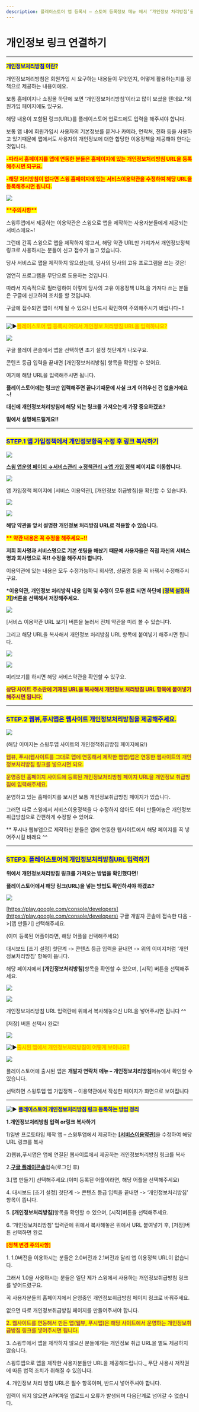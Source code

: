 ```yaml
---
description: 플레이스토어 앱 등록시 – 스토어 등록정보 메뉴 에서 ‘개인정보 처리방침’을 입력하는 방법에 대해서 알려드립니다.
---
```


# 개인정보 링크 연결하기

***



<mark style="color:blue;">**개인정보처리방침 이란?**</mark>

개인정보처리방침은 회원가입 시 요구하는 내용들이 무엇인지, 어떻게 활용하는지를 정책으로 제공하는 내용이에요.

보통 홈페이지나 쇼핑몰 하단에 보면 ‘개인정보처리방침’이라고 많이 보셨을 텐데요.\*회원가입 페이지에도 있구요.

해당 내용이 포함된 링크(URL)를 플레이스토어 업로드에도 입력을 해주셔야 합니다.

보통 앱 내에 회원가입시 사용자의 기본정보를 묻거나 카메라, 연락처, 전화 등을 사용하고 있기때문에  앱에서도 사용자의 개인정보에 대한 합당한 이용정책을 제공해야 한다는 것입니다.

<mark style="color:red;">**-따라서 홈페이지를 앱에 연동한 분들은 홈페이지에 있는 개인정보처리방침 URL을 등록해주시면 되구요.**</mark>&#x20;

<mark style="color:red;">**-해당 처리방침이 없다면 스윙 홈페이지에 있는 서비스이용약관을 수정하여 해당 URL을 등록해주시면 됩니다.**</mark>

![](https://wp.swing2app.co.kr/wp-content/uploads/2020/07/%EC%BA%A1%EC%B2%98.png)

<mark style="color:red;">**\*\*주의사항\*\***</mark>

스윙투앱에서 제공하는 이용약관은 스윙으로 앱을 제작하는 사용자분들에게 제공되는 서비스에요\~!

그런데 간혹 스윙으로 앱을 제작하지 않고서, 해당 약관 URL만 가져가서 개인정보정책 링크로 사용하시는 분들이 신고 접수가 늘고 있습니다.

당사 서비스로 앱을 제작하지 않으셨는데, 당사의 당사의 고유 프로그램을 쓰는 것은!

엄연히 프로그램을 무단으로 도용하는 것입니다.

따라서 지속적으로 필터링하여 이렇게 당사의 고유 이용정책 URL을 가져다 쓰는 분들은 구글에 신고하여 조치를 할 것입니다.

구글에 접수되면 앱이 삭제 될 수 있으니 반드시 확인하여 주의해주시기 바랍니다\~!!

***

<img src="https://s.w.org/images/core/emoji/11/svg/25b6.svg" alt="▶" data-size="line"><mark style="color:orange;">**플레이스토어 앱 등록시 어디서 개인정보 처리방침 URL을 입력하나요?**</mark>&#x20;

![](https://wp.swing2app.co.kr/wp-content/uploads/2018/09/%EA%B5%AC%EA%B8%80%EC%8B%A0%EA%B7%9C15_%EA%B0%9C%EC%9D%B8%EC%A0%95%EB%B3%B4-1.png)

구글 플레이 콘솔에서 앱을 선택하면 초기 설정 첫단계가  나오구요.&#x20;

콘텐츠 등급 입력을 끝내면 \[개인정보처리방침] 항목을 확인할 수 있어요.

여기에 해당 URL을 입력해주시면 됩니다.

**플레이스토어에는 링크만 입력해주면 끝나기때문에 사실 크게 어려우신 건 없을거에요\~!**

**대신에 개인정보처리방침에 해당 되는 링크를 가져오는게 가장 중요하겠죠?**

**밑에서 설명해드릴게요!!**&#x20;

***

### <mark style="color:blue;">**STEP.1 앱 가입정책에서 개인정보항목 수정 후 링크 복사하기**</mark>

![](https://wp.swing2app.co.kr/wp-content/uploads/2018/09/%EA%B0%9C%EC%9D%B8%EC%A0%95%EB%B3%B4%EC%B2%98%EB%A6%AC4new.png)

[**스윙 앱운영 페이지 →서비스관리 →정책관리 →앱 가입 정책**](http://www.swing2app.co.kr/view/app_setting) **페이지로 이동합니다.**

![](https://wp.swing2app.co.kr/wp-content/uploads/2018/09/%EC%95%B1%EA%B0%80%EC%9E%85%EC%A0%95%EC%B1%85-%EC%9D%B4%EC%9A%A9%EC%95%BD%EA%B4%80_2018.02.28.png)

앱 가입정책 페이지에 \[서비스 이용약관], \[개인정보 취급방침]을 확인할 수 있습니다.

![](https://wp.swing2app.co.kr/wp-content/uploads/2018/09/%EC%95%B1%EA%B0%80%EC%9E%85%EC%A0%95%EC%B1%85-%EC%9D%B4%EC%9A%A9%EC%95%BD%EA%B4%802_2018.02.28.png)

![](https://wp.swing2app.co.kr/wp-content/uploads/2018/09/%EA%B0%9C%EC%9D%B8%EC%A0%95%EB%B3%B42.png)

**해당 약관을 앞서 설명한 개인정보 처리방침 URL로 적용할 수 있습니다.**

<mark style="color:red;">**\*\* 약관 내용은 꼭 수정을 해주세요\~!!**</mark>

**저희 회사명과 서비스명으로 기본 셋팅을 해놨기 때문에 사용자들은 직접 자신의 서비스명과 회사명으로 꼭!! 수정을 해주셔야 합니다.**

이용약관에 있는 내용은 모두 수정가능하니 회사명, 상품명 등을 꼭 바꿔서 수정해주시구요.

**​\*이용약관, 개인정보 처리방칙 내용 입력 및 수정이 모두 완료 되면 하단에&#x20;**<mark style="color:blue;">**\[정책 설정하기]**</mark>**버튼을 선택해서 저장해주세요.**

![](https://wp.swing2app.co.kr/wp-content/uploads/2018/09/%EA%B0%9C%EC%9D%B8%EC%A0%95%EB%B3%B4%EC%A0%95%EC%B1%852.png)

\[서비스 이용약관 URL 보기] 버튼을 눌러서 전체 약관을 미리 볼 수 있습니다.

그리고 해당 URL을 복사해서 개인정보 처리방침 URL 항목에 붙여넣기 해주시면 됩니다.

![](https://wp.swing2app.co.kr/wp-content/uploads/2019/04/%ED%99%94%EC%82%B4%ED%91%9C-1.png)

![](https://wp.swing2app.co.kr/wp-content/uploads/2018/09/%EA%B0%9C%EC%9D%B8%EC%A0%95%EB%B3%B4%EC%B2%98%EB%A6%AC3new.png)

미리보기를 하시면 해당 서비스약관을 확인할 수 있구요.

<mark style="color:purple;">**상단 사이트 주소란에 기재된 URL을 복사해서 개인정보 처리방침 URL 항목에 붙여넣기 해주시면 됩니다.**</mark>

***

### <mark style="color:blue;">**STEP.2 웹뷰,푸시앱은 웹사이트 개인정보처리방침을 제공해주세요.**</mark>

![](https://wp.swing2app.co.kr/wp-content/uploads/2018/09/%EA%B0%9C%EC%9D%B8%EC%A0%95%EB%B3%B4%EC%B2%98%EB%A6%AC2new.png)

(해당 이미지는 스윙투앱 사이트의 개인정책취급방침 페이지에요!)

<mark style="color:purple;">웹뷰, 푸시(웹사이트를 그대로 앱에 연동해서 제작한 웹앱)앱은 연동한 웹사이트의 개인정보처리방침 링크를 넣으시면 되요.</mark>

<mark style="color:purple;">운영중인 홈페이지 사이트에 등록된 개인정보처리방침 페이지 URL을 개인정보 취급방침에 입력해주세요.</mark>

운영하고 있는 홈페이지를 보시면 보통 개인정보취급방침 페이지가 있습니다.

그러면 따로 스윙에서 서비스이용정책을 다 수정하지 않아도 이미 만들어놓은 개인정보취급방침으로 간편하게 수정할 수 있어요.

\*\* 푸시나 웹뷰앱으로 제작하신 분들은 앱에 연동한 웹사이트에서 해당 페이지를 꼭 넣어주시길 바래요 ^^

***

### <mark style="color:blue;">**STEP3. 플레이스토어에 개인정보처리방침URL 입력하기**</mark>

**위에서 개인정보처리방침 링크를 가져오는 방법을 확인했다면!**

**플레이스토어에서 해당 링크(URL)을 넣는 방법도 확인하셔야 하겠죠?**

![](https://wp.swing2app.co.kr/wp-content/uploads/2018/09/%EA%B0%9C%EC%9D%B8%EC%A0%95%EB%B3%B4%EC%B2%98%EB%A6%ACnew.png)

[https://play.google.com/console/developers](https://play.google.com/console/developers) 구글 개발자 콘솔에 접속한 다음 ->\[앱 만들기] 선택해주세요.

(이미 등록된 어플이라면, 해당 어플을 선택해주세요)

대시보드 \[초기 설정] 첫단계 -> 콘텐츠 등급 입력을 끝내면 -> 위의 이미지처럼 ‘개인정보처리방침’ 항목이 뜹니다.

해당 페이지에서 **\[개인정보처리방침]**&#xD56D;목을 확인할 수 있으며, \[시작] 버튼을 선택해주세요.

![](https://wp.swing2app.co.kr/wp-content/uploads/2018/09/%ED%99%94%EC%82%B4%ED%91%9C-2.png)

![](https://wp.swing2app.co.kr/wp-content/uploads/2018/09/%EA%B5%AC%EA%B8%80%EC%8B%A0%EA%B7%9C15_%EA%B0%9C%EC%9D%B8%EC%A0%95%EB%B3%B4-1.png)

개인정보처리방침 URL 입력란에 위에서 복사해놓으신 URL을 넣어주시면 됩니다 ^^

\[저장] 버튼 선택시 완료!

![](https://wp.swing2app.co.kr/wp-content/uploads/2018/09/%EC%A4%841.png)

<img src="https://s.w.org/images/core/emoji/11/svg/25b6.svg" alt="▶" data-size="line"><mark style="color:orange;">**출시된 앱에서 개인정보처리방침이 어떻게 보이나요?**</mark>

![](https://wp.swing2app.co.kr/wp-content/uploads/2018/10/%EA%B0%9C%EC%9D%B8%EC%A0%95%EB%B3%B41_20.04.png)

플레이스토어에 출시된 앱은 **개발자 연락처 메뉴 – 개인정보처리방침**메뉴에서 확인할 수 있습니다.

선택하면 스윙투앱 앱 가입정책 – 이용약관에서 작성한 페이지가 화면으로 보여집니다

***

<img src="https://s.w.org/images/core/emoji/11/svg/25b6.svg" alt="▶" data-size="line"> <mark style="color:blue;">**플레이스토어 개인정보처리방침 링크 등록하는 방법 정리**</mark>



**1.개인정보처리방침 입력 or링크 복사하기**

1\)일반 프로토타입 제작 앱 – 스윙투앱에서 제공하는 [**\[서비스이용약관\]**](http://www.swing2app.co.kr/view/app_setting)을 수정하여 해당 URL 링크를 복사

2\)웹뷰,푸시앱은 앱에 연결된 웹사이트에서 제공하는 개인정보처리방침 링크를 복사

2.[**구글 플레이콘솔**](https://play.google.com/console/developers/)접속(로그인 후)

3.\[앱 만들기] 선택해주세요.(이미 등록된 어플이라면, 해당 어플을 선택해주세요)

4\. 대시보드 \[초기 설정] 첫단계 -> 콘텐츠 등급 입력을 끝내면 -> ‘개인정보처리방침’ 항목이 뜹니다.

5\. **\[개인정보처리방침]**&#xD56D;목을 확인할 수 있으며, \[시작]버튼을 선택해주세요.

6\. ‘개인정보처리방침’ 입력란에 위에서 복사해놓은 위에서 URL 붙여넣기 후, \[저장]버튼 선택하면 완료



<mark style="color:red;">**\[정책 변경 주의사항]**</mark>

1\. 1.0버전을 이용하시는 분들은 2.0버전과 2.1버전과 달리 앱 이용정책 URL이 없습니다.

그래서 1.0을 사용하시는 분들은 일단 제가 스윙에서 사용하는 개인정보취급방침 링크를 넣어드렸구요.

꼭 사용자분들의 홈페이지에서 운영중인 개인정보취급방침 페이지 링크로 바꿔주세요.

없으면 따로 개인정보취급방침 페이지를 만들어주셔야 합니다.

<mark style="color:purple;">2. 웹사이트를 연동해서 만든 앱(웹뷰, 푸시앱)은 해당 사이트에서 운영하는 개인정보취급방침 링크를 넣어주시면 됩니다.</mark>

3\. 스윙투에서 앱을 제작하지 않으신 분들에게는 개인정보 취급 URL을 별도 제공하지 않습니다.

스윙투앱으로 앱을 제작한 사용자분들만 URL을 제공해드립니다.\_ 무단 사용시 저작권에 따른 법적 조치가 취해질 수 있씁니다.

4\. 개인정보 처리 방침 URL은 필수 항목이며, 반드시 넣어주셔야 합니다.

입력이 되지 않으면 APK파일 업로드시 오류가 발생되며 다음단계로 넘어갈 수 없습니다.
